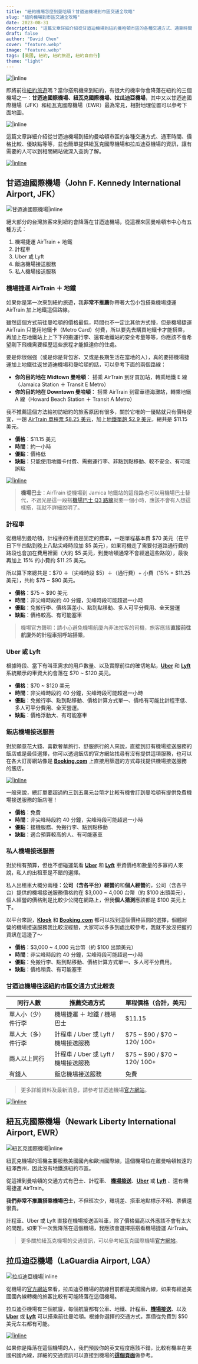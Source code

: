 ```yaml
---
title: "紐約機場怎麼到曼哈頓？甘迺迪機場到市區交通全攻略"
slug: "紐約機場到市區交通全攻略"
date: 2023-08-31
description: "這篇文章詳細介紹從甘迺迪機場到紐約曼哈頓市區的各種交通方式、通車時間、價格比較、優缺點等等，並也簡單提供紐瓦克國際機場和拉瓜迪亞機場的資訊，讓有需要的人可以到相關網站做深入查詢了解。"
draft: false
author: "David Chen"
cover: "feature.webp"
image: "feature.webp"
tags: [美國, 紐約, 紐約旅遊, 紐約自由行]
theme: "light"
---
```


![|inline](nyc-airport-transportation.webp)

即將前往[紐約旅遊](https://exittaiwan.com/posts/紐約自由行旅遊/)嗎？當你搭飛機來到紐約，有很大的機率你會降落在紐約的三個機場之一：**甘迺迪國際機場、紐瓦克國際機場、拉瓜迪亞機場**，其中又以甘迺迪國際機場（JFK）和紐瓦克國際機場（EWR）最為常見，相對地理位置可以參考下面地圖。

![|inline](new-york-city-map.webp)

這篇文章詳細介紹從甘迺迪機場到紐約曼哈頓市區的各種交通方式、通車時間、價格比較、優缺點等等，並也簡單提供紐瓦克國際機場和拉瓜迪亞機場的資訊，讓有需要的人可以到相關網站做深入查詢了解。

[![|inline](hotel-banner.webp)](https://l.exittaiwan.com/book-a-hotel)

## 甘迺迪國際機場（John F. Kennedy International Airport, JFK）

![甘迺迪國際機場|inline](jfk.webp)

絕大部分的台灣旅客來到紐約會降落在甘迺迪機場，從這裡來回曼哈頓市中心有五種方式：

1. 機場捷運 AirTrain + 地鐵
2. 計程車
3. Uber 或 Lyft
4. 飯店機場接送服務
5. 私人機場接送服務

### 機場捷運 AirTrain ＋ 地鐵

如果你是第一次來到紐約旅遊，我**非常不推薦**你帶著大包小包搭乘機場捷運 AirTrain 加上地鐵這個路線。

雖然這個方式前往曼哈頓的價格最低，時間也不一定比其他方式慢，但是機場捷運 AirTrain 只能用地鐵卡（Metro Card）付費，所以要先去購買地鐵卡才能搭乘，再加上在地鐵站上上下下的搬運行李、還有地鐵站的安全考量等等，你應該不會希望剛下飛機需要經歷這些旅程才能抵達你的住處。

要是你很倔強（或是你是背包客、又或是長期生活在當地的人），真的要搭機場捷運加上地鐵往返甘迺迪機場和曼哈頓的話，可以參考下面的兩個路線：

- **你的目的地在 Midtown 曼哈頓**：
搭乘 AirTrain 到牙買加站，轉乘地鐵 E 線（Jamaica Station ＋ Transit E Metro）
- **你的目的地在 Downtown 曼哈頓**：
搭乘 AirTrain 到霍華德海灘站，轉乘地鐵 A 線（Howard Beach Station ＋ Transit A Metro）

我不推薦這個方法給初訪紐約的旅客原因有很多，關於它唯的一優點就只有價格便宜，一趟 [AirTrain 單程票 $8.25 美元](https://www.jfkairport.com/to-from-airport/air-train)，加上[地鐵單趟 $2.9 美元](https://new.mta.info/fares)，總共是 $11.15 美元。

- **價格**：$11.15 美元
- **時間**：約一小時
- **優點**：價格低
- **缺點**：只能使用地鐵卡付費、需搬運行李、非點到點移動、較不安全、有可能誤點

[![|inline](hotel-banner.webp)](https://l.exittaiwan.com/book-a-hotel)

> **機場巴士**：AirTrain 從機場到 Jamica 地鐵站的這段路也可以用機場巴士替代，不過光是這一段搭[機場巴士 Q3 路線](https://new.mta.info/document/6271)就要一個小時，應該不會有人想這樣搭，我就不詳細說明了。

### 計程車

從機場到曼哈頓，計程車的車資是固定的費率，一趟單程基本費 $70 美元（在平日下午四點到晚上八點尖峰時段加 $5 美元），如果司機走了需要付道路通行費的路段也會加在費用裡面（大約 $5 美元，到曼哈頓通常不會經過這些路段），最後再加上 15% 的小費約 $11.25 美元。

所以算下來總共是：$70 ＋（尖峰時段 $5）＋（通行費）+ 小費（15% = $11.25 美元），共約 $75 ~ $90 美元。

- **價格**：$75 ~ $90 美元
- **時間**：非尖峰時段約 40 分鐘，尖峰時段可能超過一小時
- **優點**：免搬行李、價格落差小、點到點移動、多人可平分費用、全天營運
- **缺點**：價格較高、有可能塞車

> 機場官方聲明：請小心避免機場航廈內非法拉客的司機，旅客應該**直接前往航廈外的計程車招呼站搭乘**。

### Uber 或 Lyft

根據時段、當下有叫車需求的用戶數量、以及實際前往的確切地點，[**Uber**](https://referrals.uber.com/refer?id=uf3rqv9dyawj
) 和 [**Lyft**](https://www.lyft.com/i/CHEN61210?utm_medium=p2pi_iacc
) 系統顯示的車資大約會落在 $70 ~ $120 美元。

- **價格**：$70 ~ $120 美元
- **時間**：非尖峰時段約 40 分鐘，尖峰時段可能超過一小時
- **優點**：免搬行李、點到點移動、價格計算方式單一、價格有可能比計程車低、多人可平分費用、全天營運。
- **缺點**：價格浮動大、有可能塞車

### 飯店機場接送服務

對於願意花大錢、喜歡奢華旅行、舒服旅行的人來說，直接到訂有機場接送服務的飯店或是最佳選擇，你可以透過飯店的官方網站找尋有沒有提供這項服務，也可以在各大訂房網站像是 [**Booking.com**](https://www.booking.com/index.html?aid=7956794) 上直接用篩選的方式尋找提供機場接送服務的飯店。

[![|inline](hotel-banner.webp)](https://l.exittaiwan.com/book-a-hotel)

一般來說，總訂單要超過約三到五萬元台幣才比較有機會訂到曼哈頓有提供免費機場接送服務的飯店喔！

- **價格**：免費
- **時間**：非尖峰時段約 40 分鐘，尖峰時段可能超過一小時
- **優點**：接機服務、免搬行李、點到點移動
- **缺點**：適合預算較高的人、有可能塞車

<!--[[10 間紐約頂級飯店推薦](/d1-EoqX-RDG3Oo8Kr9tp_A)]-->

### 私人機場接送服務

對於稍有預算，但也不想碰運氣看 [**Uber**](https://referrals.uber.com/refer?id=uf3rqv9dyawj
) 和 [**Lyft**](https://www.lyft.com/i/CHEN61210?utm_medium=p2pi_iacc
)  車資價格和數量的多寡的人來說，私人的出租車是不錯的選擇。

私人出租車大概分兩種：**公司（含各平台）經營**的和**個人經營**的，公司（含各平台）提供的機場接送服務價格約在 $3,000 ~ 4,000 台幣（約 $100 出頭美元），個人經營的價格則是比較少公開在網路上，但我**個人猜測**應該都是 $100 美元上下。

以平台來說，[**Klook**](https://affiliate.klook.com/redirect?aid=41451&aff_adid=745177&k_site=https%3A%2F%2Fwww.klook.com%2Fzh-TW%2Factivity%2F86268-private-john-f-kennedy-international-airport-jfk-transfer-new-york%2F) 和 [**Booking.com**](https://www.booking.com/taxi/index.html?aid=7956794) 都可以找到這個價格區間的選擇，個體經營的機場接送服務我比較沒經驗，大家可以多多到處比較參考，我就不放沒把握的資訊在這邊了～

- **價格**：$3,000 ~ 4,000 元台幣（約 $100 出頭美元）
- **時間**：非尖峰時段約 40 分鐘，尖峰時段可能超過一小時
- **優點**：免搬行李、點到點移動、價格計算方式單一、多人可平分費用。
- **缺點**：價格稍貴、有可能塞車

### 甘迺迪機場往返紐約市區交通方式比較表

| 同行人數 | 推薦交通方式    | 單程價格（合計，美元）|
|-----------|-------------|------------|
| 單人小（少）件行李 | 機場捷運 ＋ 地鐵 / 機場巴士  | $11.15                          |
| 單人大（多）件行李 | 計程車 / Uber 或 Lyft / 機場接送服務 | $75 ~ $90 / $70 ~ $120 / ~$100+ |
| 兩人以上同行 | 計程車 / Uber 或 Lyft / 機場接送服務 | $75 ~ $90 / $70 ~ $120 / ~$100+ |
| 有錢人 | 飯店機場接送服務  | 免費  |

> 更多詳細資料及最新消息，請參考甘迺迪機場[官方網站](https://www.jfkairport.com/to-from-airport/public-transportation)。

[![|inline](hotel-banner.webp)](https://l.exittaiwan.com/book-a-hotel)

## 紐瓦克國際機場（Newark Liberty International Airport, EWR）

![紐瓦克國際機場|inline](ewr.webp)

紐瓦克機場的班機主要服務美國國內和歐洲國際線，這個機場位在離曼哈頓較遠的紐澤西州，因此沒有地鐵進紐約市區。

從這裡到曼哈頓的交通方式有巴士、計程車、 [**機場接送**](https://affiliate.klook.com/redirect?aid=41451&aff_adid=745264&k_site=https%3A%2F%2Fwww.klook.com%2Fzh-TW%2Factivity%2F86462-private-newark-liberty-international-airport-ewr-transfer-new-york%2F)、[**Uber**](https://referrals.uber.com/refer?id=uf3rqv9dyawj
) 或 [**Lyft**](https://www.lyft.com/i/CHEN61210?utm_medium=p2pi_iacc
)  、還有機場捷運 AirTrain。

**我們非常不推薦搭乘機場巴士**，不但班次少，環境差、搭車地點標示不明、票價還很貴。

計程車、Uber 或 Lyft 直接在機場接送區叫車，除了價格偏高以外應該不會有太大的問題。如果下一次我降落在這個機場，我應該會選擇搭搭看機場捷運 AirTrain。

> 更多關於紐瓦克機場的交通資訊，可以參考紐瓦克國際機場[官方網站](https://www.newarkairport.com/to-from-airport/public-transportation)。

## 拉瓜迪亞機場（LaGuardia Airport, LGA）

![拉瓜迪亞機場|inline](lga.webp)

從機場的[官方網站](https://laguardiaairport.com/)來看，拉瓜迪亞機場的航線目前都是美國國內線，如果有經過美國國內線轉機的旅客比較有可能降落在這個機場。

拉瓜迪亞機場有三個航廈，每個航廈都有公車、地鐵、計程車、[**機場接送**](https://affiliate.klook.com/redirect?aid=41451&aff_adid=745263&k_site=https%3A%2F%2Fwww.klook.com%2Fzh-TW%2Factivity%2F86446-private-laguardia-airport-lga-transfer-new-york%2F)、以及 [**Uber**](https://referrals.uber.com/refer?id=uf3rqv9dyawj
) 或 [**Lyft**](https://www.lyft.com/i/CHEN61210?utm_medium=p2pi_iacc
)  可以搭乘前往曼哈頓。根據你選擇的交通方式，票價從免費到 $50 美元左右都有可能。

[![|inline](hotel-banner.webp)](https://l.exittaiwan.com/book-a-hotel)

如果你是降落在這個機場的人，我們預設你的英文程度應該不錯，比較有機率在美國飛國內線，詳細的交通資訊可以直接到機場的[**這個頁面**](https://laguardiaairport.com/to-from-airport/public-transportation)做參考。